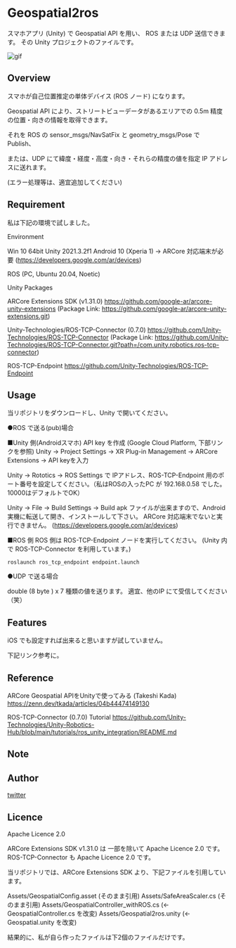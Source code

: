 # Geospatial2ros

スマホアプリ (Unity) で Geospatial API を用い、 ROS または UDP 送信できます。
その Unity プロジェクトのファイルです。

![gif](https://github.com/devemin/Geospatial2ros/blob/main/images/top.gif)

## Overview

スマホが自己位置推定の単体デバイス (ROS ノード) になります。

Geospatial API により、ストリートビューデータがあるエリアでの 0.5m 精度の位置・向きの情報を取得できます。

それを ROS の sensor_msgs/NavSatFix と geometry_msgs/Pose で Publish、

または、UDP にて緯度・経度・高度・向き・それらの精度の値を指定 IP アドレスに送れます。

(エラー処理等は、適宜追加してください)



## Requirement

私は下記の環境で試しました。

Environment

Win 10 64bit
Unity 2021.3.2f1
Android 10 (Xperia 1) -> ARCore 対応端末が必要
(https://developers.google.com/ar/devices)

ROS (PC, Ubuntu 20.04, Noetic)


Unity Packages

ARCore Extensions SDK (v1.31.0)
https://github.com/google-ar/arcore-unity-extensions
(Package Link: https://github.com/google-ar/arcore-unity-extensions.git)

Unity-Technologies/ROS-TCP-Connector (0.7.0)
https://github.com/Unity-Technologies/ROS-TCP-Connector
(Package Link: https://github.com/Unity-Technologies/ROS-TCP-Connector.git?path=/com.unity.robotics.ros-tcp-connector)


ROS-TCP-Endpoint
https://github.com/Unity-Technologies/ROS-TCP-Endpoint


## Usage

当リポジトリをダウンロードし、Unity で開いてください。

●ROS で送る(pub)場合

■Unity 側(Androidスマホ)
API key を作成 (Google Cloud Platform, 下部リンクを参照)
Unity -> Project Settings -> XR Plug-in Management -> ARCore Extensions -> API keyを入力

Unity -> Rototics -> ROS Settings で IPアドレス、ROS-TCP-Endpoint 用のポート番号を設定してください。（私はROSの入ったPC が 192.168.0.58 でした。 10000はデフォルトでOK）

Unity -> File -> Build Settings -> Build
apk ファイルが出来ますので、Android 実機に転送して開き、インストールして下さい。
ARCore 対応端末でないと実行できません。
(https://developers.google.com/ar/devices)


■ROS 側
ROS 側は ROS-TCP-Endpoint ノードを実行してください。 (Unity 内で ROS-TCP-Connector を利用しています。)

```
roslaunch ros_tcp_endpoint endpoint.launch
```

●UDP で送る場合

double (8 byte ) x 7 種類の値を送ります。
適宜、他のIP にて受信してください（笑）


## Features

iOS でも設定すれば出来ると思いますが試していません。

下記リンク参考に。

## Reference

ARCore Geospatial APIをUnityで使ってみる (Takeshi Kada)
https://zenn.dev/tkada/articles/04b44474149130

ROS-TCP-Connector (0.7.0) Tutorial
https://github.com/Unity-Technologies/Unity-Robotics-Hub/blob/main/tutorials/ros_unity_integration/README.md


## Note





## Author

[twitter](https://twitter.com/devemin)


## Licence

Apache Licence 2.0

ARCore Extensions SDK v1.31.0 は 一部を除いて Apache Licence 2.0 です。
ROS-TCP-Connector も Apache Licence 2.0 です。

当リポジトリでは、ARCore Extensions SDK より、下記ファイルを引用しています。

Assets/GeospatialConfig.asset (そのまま引用)
Assets/SafeAreaScaler.cs (そのまま引用)
Assets/GeospatialController_withROS.cs (<- GeospatialController.cs を改変)
Assets/Geospatial2ros.unity (<- Geospatial.unity を改変)

結果的に、私が自ら作ったファイルは下2個のファイルだけです。
